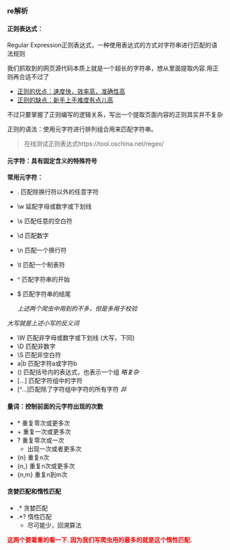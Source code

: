 ### re解析

#### 正则表达式：

Regular Expression正则表达式，一种使用表达式的方式对字符串进行匹配的语法规则

我们抓取到的网页源代码本质上就是一个超长的字符串，想从里面提取内容.用正则再合适不过了

-   <u>正则的优点：速度快，效率高，准确性高</u>
-   <u>正则的缺点：新手上手难度有点儿高</u>

不过只要掌握了正则编写的逻辑关系，写出一个提取页面内容的正则其实并不复杂

正则的语法：使用元字符进行排列组合用来匹配字符串。

>   在线测试正则表达式https://tool.oschina.net/regex/



#### **元字符：具有固定含义的特殊符号**

**常用元字符：**

-   . 匹配除换行符以外的任意字符

-   \w 延配字母或数字或下划线

-   \s 匹配任意的空白符

-   \d 匹配数字

-   \n 匹配一个换行符

-   \t 匹配一个制表符

    

-   ^ 匹配字符串的开始

-   $ 匹配字符串的结尾

    *上述两个爬虫中用到的不多，但是多用于校验*



*大写就是上述小写的反义词*

-   \W 匹配非字母或数字或下划线 (大写，下同)
-   \D 匹配非数字
-   \S 匹配非空白符
-   a|b 匹配字符a或字符b
-   () 匹配括号内的表达式，也表示一个组  *略复杂*
-   [...] 匹配字符组中的字符
-   [^...]匹配除了字符组中字符的所有字符  *非*



#### **量词：控制前面的元字符出现的次数**

-   \* 重复零次或更多次
-   \+ 重复⼀次或更多次
-   ? 重复零次或⼀次
    -   出现一次或者更多次
-   {n} 重复n次 
-   {n,} 重复n次或更多次
-   {n,m} 重复n到m次



#### **贪婪匹配和惰性匹配**

-    .* 贪婪匹配
-    .*? 惰性匹配
     -   尽可能少，回溯算法

**<span style="color:red">这两个要着重的看⼀下. 因为我们写爬⾍⽤的最多的就是这个惰性匹配.</span>**